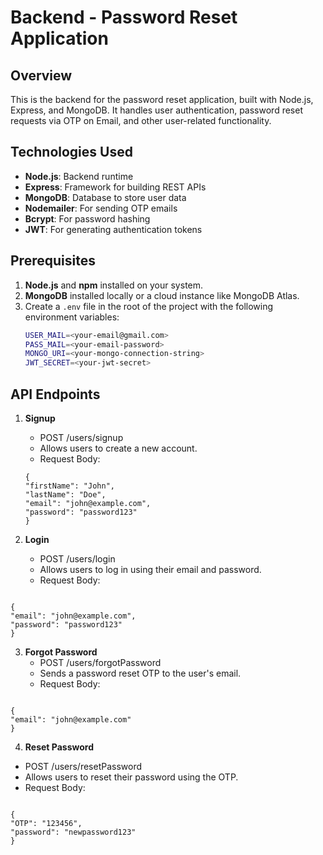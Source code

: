 # Backend - Password Reset Application

## Overview

This is the backend for the password reset application, built with Node.js, Express, and MongoDB. It handles user authentication, password reset requests via OTP on Email, and other user-related functionality.

## Technologies Used

- **Node.js**: Backend runtime
- **Express**: Framework for building REST APIs
- **MongoDB**: Database to store user data
- **Nodemailer**: For sending OTP emails
- **Bcrypt**: For password hashing
- **JWT**: For generating authentication tokens

## Prerequisites

1. **Node.js** and **npm** installed on your system.
2. **MongoDB** installed locally or a cloud instance like MongoDB Atlas.
3. Create a `.env` file in the root of the project with the following environment variables:
   ```bash
   USER_MAIL=<your-email@gmail.com>
   PASS_MAIL=<your-email-password>
   MONGO_URI=<your-mongo-connection-string>
   JWT_SECRET=<your-jwt-secret>
   ```

## API Endpoints

1. **Signup**
   - POST /users/signup
   - Allows users to create a new account.
   -  Request Body:
   ```
   {
   "firstName": "John",
   "lastName": "Doe",
   "email": "john@example.com",
   "password": "password123"
   }
   ```

2. **Login**
   - POST /users/login
   - Allows users to log in using their email and password.
   - Request Body:
   
```

{
"email": "john@example.com",
"password": "password123"
}

```

3. **Forgot Password**
   - POST /users/forgotPassword
   - Sends a password reset OTP to the user's email.
   - Request Body:
   
```

{
"email": "john@example.com"
}

```

4. **Reset Password**
- POST /users/resetPassword
- Allows users to reset their password using the OTP.
- Request Body:

```

{
"OTP": "123456",
"password": "newpassword123"
}

```

